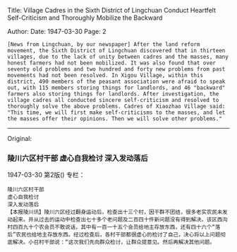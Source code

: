 Title: Village Cadres in the Sixth District of Lingchuan Conduct Heartfelt Self-Criticism and Thoroughly Mobilize the Backward

Author: 
Date: 1947-03-30
Page: 2

    [News from Lingchuan, by our newspaper] After the land reform movement, the Sixth District of Lingchuan discovered that in thirteen villages, due to the lack of unity between cadres and the masses, many honest farmers had not been mobilized. It was also found that over seventy old problems and two hundred and forty new problems from past movements had not been resolved. In Xigou Village, within this district, 490 members of the peasant association were afraid to speak out, with 115 members storing things for landlords, and 46 "backward" farmers also storing things for landlords. After investigation, the village cadres all conducted sincere self-criticism and resolved to thoroughly solve the above problems. Cadres of Xiaozhao Village said: "This time, we will first make self-criticisms to the masses, and let the masses offer their opinions. Then we will solve other problems."



<hr /> 

Original: 


### 陵川六区村干部  虚心自我检讨  深入发动落后

1947-03-30
第2版()
专栏：

    陵川六区村干部
    虚心自我检讨
    深入发动落后
    【本报陵川讯】陵川六区经过翻身运动后，检查出十三个村，因干群不团结，很多老实农民未发动起来。并从过去的运动中检查出七十多个老问题及二百四十件新问题没有得到解决。该区西沟村四百九十个农会员不敢说话，其中有一百一十五个会员给地主存放东西，还有四十六个“落后”农民也给地主存放东西。经过检查后，各村干部都很虚心的检讨了自己，决心将以上问题彻底解决。小召村干部说：“这次我们先向群众检讨，让群众提意见。然后再解决其他问题。
